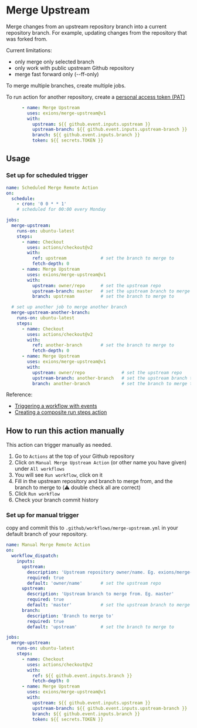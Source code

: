 # Merge Upstream
Merge changes from an upstream repository branch into a current repository branch. For example, updating changes from the repository that was forked from.

Current limitations:
- only merge only selected branch
- only work with public upstream Github repository
- merge fast forward only (--ff-only)

To merge multiple branches, create multiple jobs.

To run action for another repository, create a [personal access token (PAT)](https://docs.github.com/en/github/authenticating-to-github/creating-a-personal-access-token)
```yaml
      - name: Merge Upstream
        uses: exions/merge-upstream@v1
        with:
          upstream: ${{ github.event.inputs.upstream }}
          upstream-branch: ${{ github.event.inputs.upstream-branch }}
          branch: ${{ github.event.inputs.branch }}
          token: ${{ secrets.TOKEN }}
```

## Usage

### Set up for scheduled trigger

```yaml
name: Scheduled Merge Remote Action
on: 
  schedule:
    - cron: '0 0 * * 1'
    # scheduled for 00:00 every Monday

jobs:
  merge-upstream:
    runs-on: ubuntu-latest
    steps: 
      - name: Checkout
        uses: actions/checkout@v2
        with:
          ref: upstream             # set the branch to merge to
          fetch-depth: 0 
      - name: Merge Upstream
        uses: exions/merge-upstream@v1
        with:
          upstream: owner/repo      # set the upstream repo
          upstream-branch: master   # set the upstream branch to merge from
          branch: upstream          # set the branch to merge to

  # set up another job to merge another branch
  merge-upstream-another-branch:
    runs-on: ubuntu-latest
    steps: 
      - name: Checkout
        uses: actions/checkout@v2
        with:
          ref: another-branch       # set the branch to merge to
          fetch-depth: 0 
      - name: Merge Upstream
        uses: exions/merge-upstream@v1
        with:
          upstream: owner/repo              # set the upstream repo
          upstream-branch: another-branch   # set the upstream branch to merge from
          branch: another-branch            # set the branch to merge to

```



Reference: 
- [Triggering a workflow with events](https://docs.github.com/en/actions/configuring-and-managing-workflows/configuring-a-workflow#triggering-a-workflow-with-events)
- [Creating a composite run steps action](https://docs.github.com/en/actions/creating-actions/creating-a-composite-run-steps-action)

## How to run this action manually

This action can trigger manually as needed. 

1. Go to `Actions` at the top of your Github repository
2. Click on `Manual Merge Upstream Action` (or other name you have given) under `All workflows`
3. You will see `Run workflow`, click on it
4. Fill in the upstream repository and branch to merge from, and the branch to merge to (⚠️ double check all are correct)
5. Click `Run workflow`
6. Check your branch commit history

### Set up for manual trigger
copy and commit this to `.github/workflows/merge-upstream.yml` in your default branch of your repository.

```yaml
name: Manual Merge Remote Action
on: 
  workflow_dispatch:
    inputs:
      upstream:
        description: 'Upstream repository owner/name. Eg. exions/merge-upstream'
        required: true
        default: 'owner/name'       # set the upstream repo
      upstream:
        description: 'Upstream branch to merge from. Eg. master'
        required: true
        default: 'master'           # set the upstream branch to merge from
      branch:
        description: 'Branch to merge to'
        required: true
        default: 'upstream'         # set the branch to merge to

jobs:
  merge-upstream:
    runs-on: ubuntu-latest
    steps: 
      - name: Checkout
        uses: actions/checkout@v2
        with:
          ref: ${{ github.event.inputs.branch }}
          fetch-depth: 0 
      - name: Merge Upstream
        uses: exions/merge-upstream@v1
        with:
          upstream: ${{ github.event.inputs.upstream }}
          upstream-branch: ${{ github.event.inputs.upstream-branch }}
          branch: ${{ github.event.inputs.branch }}
          token: ${{ secrets.TOKEN }}
```
